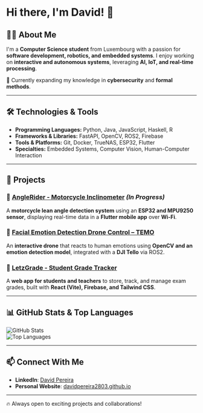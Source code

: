 <!--
**Davidpereira2803/Davidpereira2803** is a ✨ _special_ ✨ repository because its `README.md` appears on your GitHub profile.
-->

# Hi there, I'm David! 👋

## 👨‍💻 About Me
I'm a **Computer Science student** from Luxembourg with a passion for **software development, robotics, and embedded systems**. I enjoy working on **interactive and autonomous systems**, leveraging **AI, IoT, and real-time processing**. 

🚀 Currently expanding my knowledge in **cybersecurity** and **formal methods**.

---

## 🛠️ Technologies & Tools
- **Programming Languages:** Python, Java, JavaScript, Haskell, R  
- **Frameworks & Libraries:** FastAPI, OpenCV, ROS2, Firebase  
- **Tools & Platforms:** Git, Docker, TrueNAS, ESP32, Flutter  
- **Specialties:** Embedded Systems, Computer Vision, Human-Computer Interaction  

---

## 🚀 Projects

### 🔹 [AngleRider - Motorcycle Inclinometer](#) *(In Progress)*
A **motorcycle lean angle detection system** using an **ESP32 and MPU9250 sensor**, displaying real-time data in a **Flutter mobile app** over **Wi-Fi**.

### 🔹 [Facial Emotion Detection Drone Control – TEMO](https://github.com/Davidpereira2803/tello_ros_driver_TEMO)
An **interactive drone** that reacts to human emotions using **OpenCV and an emotion detection model**, integrated with a **DJI Tello** via ROS2.

### 🔹 [LetzGrade - Student Grade Tracker](https://github.com/Davidpereira2803/letzgrade)
A **web app for students and teachers** to store, track, and manage exam grades, built with **React (Vite), Firebase, and Tailwind CSS**.

---

## 📊 GitHub Stats & Top Languages
![GitHub Stats](https://github-readme-stats.vercel.app/api?username=Davidpereira2803&show_icons=true&theme=dark)  
![Top Languages](https://github-readme-stats.vercel.app/api/top-langs/?username=Davidpereira2803&layout=compact&theme=dark&hide=css,html)

---

## 📫 Connect With Me
- **LinkedIn**: [David Pereira](https://www.linkedin.com/in/david-pereira-67ab6a278/)  
- **Personal Website**: [davidpereira2803.github.io](https://davidpereira2803.github.io/)

---

🔥 Always open to exciting projects and collaborations!
